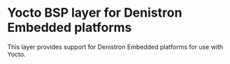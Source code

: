 Yocto BSP layer for Denistron Embedded platforms
==================================================

This layer provides support for Denistron Embedded platforms for use with Yocto.
